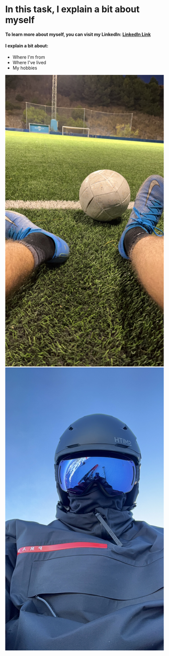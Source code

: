 # **In this task, I explain a bit about myself**
#### To learn more about myself, you can visit my LinkedIn: [LinkedIn Link](https://www.linkedin.com/in/enrique-peralta-jimenez-5574352b9)

#### I explain a bit about:
* Where I'm from
* Where I've lived
* My hobbies

![](https://github.com/enriquee02/Session1and2homework/blob/17cdab3a177dda36866d1a8cef1c1fd8fdbb8de3/IMG_8778.JPG)
![](https://github.com/enriquee02/Session1and2homework/blob/6b85ff4c0f644e216a1821e5fe52d57a0ada7d29/IMG_4693.JPG)
